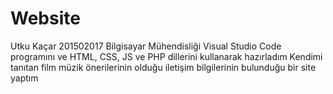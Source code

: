# Website
Utku Kaçar 201502017 Bilgisayar Mühendisliği
Visual Studio Code programını ve HTML, CSS, JS ve PHP dillerini kullanarak hazırladım
Kendimi tanıtan film müzik önerilerinin olduğu iletişim bilgilerinin bulunduğu bir site yaptım